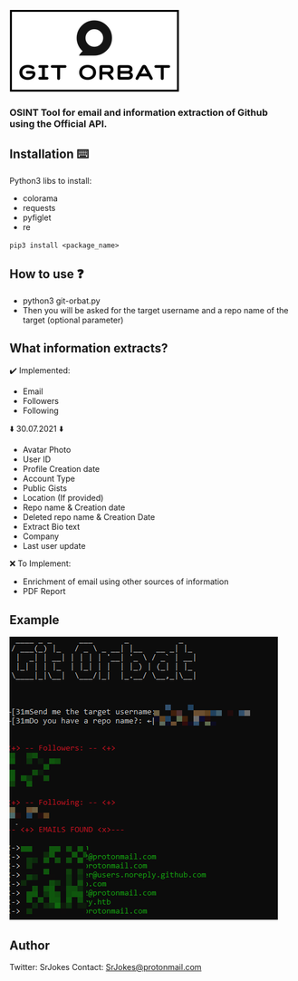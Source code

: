 ![Logo](logo.png)
### OSINT Tool for email and information extraction of Github using the Official API.

## Installation ⌨️ 
Python3 libs to install:
- colorama
- requests
- pyfiglet
- re

`pip3 install <package_name>`

## How to use ❓
- python3 git-orbat.py
- Then you will be asked for the target username and a repo name of the target (optional parameter)

## What information extracts?
✔️ Implemented:
- Email
- Followers
- Following

⬇️ 30.07.2021 ⬇️

- Avatar Photo
- User ID
- Profile Creation date
- Account Type
- Public Gists
- Location (If provided)
- Repo name & Creation date 
- Deleted repo name & Creation Date
- Extract Bio text
- Company
- Last user update

❌ To Implement: 
- Enrichment of email using other sources of information
- PDF Report

## Example 
![Example](descarga.png)

## Author
Twitter: SrJokes
Contact: SrJokes@protonmail.com
